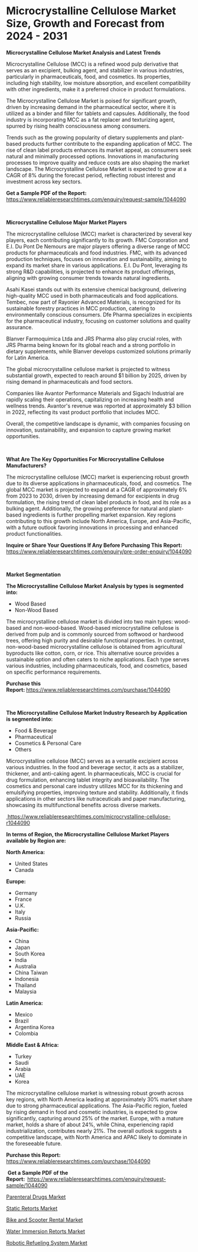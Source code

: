<p><h1>Microcrystalline Cellulose Market Size, Growth and Forecast from 2024 - 2031</h1></p><p><strong>Microcrystalline Cellulose Market Analysis and Latest Trends</strong></p>
<p><p>Microcrystalline Cellulose (MCC) is a refined wood pulp derivative that serves as an excipient, bulking agent, and stabilizer in various industries, particularly in pharmaceuticals, food, and cosmetics. Its properties, including high stability, low moisture absorption, and excellent compatibility with other ingredients, make it a preferred choice in product formulations.</p><p>The Microcrystalline Cellulose Market is poised for significant growth, driven by increasing demand in the pharmaceutical sector, where it is utilized as a binder and filler for tablets and capsules. Additionally, the food industry is incorporating MCC as a fat replacer and texturizing agent, spurred by rising health consciousness among consumers. </p><p>Trends such as the growing popularity of dietary supplements and plant-based products further contribute to the expanding application of MCC. The rise of clean label products enhances its market appeal, as consumers seek natural and minimally processed options. Innovations in manufacturing processes to improve quality and reduce costs are also shaping the market landscape. The Microcrystalline Cellulose Market is expected to grow at a CAGR of 8% during the forecast period, reflecting robust interest and investment across key sectors.</p></p>
<p><strong>Get a Sample PDF of the Report:&nbsp;</strong> <a href="https://www.reliableresearchtimes.com/enquiry/request-sample/1044090?utm_campaign=1559&utm_medium=2&utm_source=Github&utm_content=ia&utm_term=22102024&utm_id=microcrystalline-cellulose">https://www.reliableresearchtimes.com/enquiry/request-sample/1044090</a></p>
<p>&nbsp;</p>
<p><strong>Microcrystalline Cellulose Major Market Players</strong></p>
<p><p>The microcrystalline cellulose (MCC) market is characterized by several key players, each contributing significantly to its growth. FMC Corporation and E.I. Du Pont De Nemours are major players offering a diverse range of MCC products for pharmaceuticals and food industries. FMC, with its advanced production techniques, focuses on innovation and sustainability, aiming to expand its market share in various applications. E.I. Du Pont, leveraging its strong R&D capabilities, is projected to enhance its product offerings, aligning with growing consumer trends towards natural ingredients.</p><p>Asahi Kasei stands out with its extensive chemical background, delivering high-quality MCC used in both pharmaceuticals and food applications. Tembec, now part of Rayonier Advanced Materials, is recognized for its sustainable forestry practices in MCC production, catering to environmentally conscious consumers. Dfe Pharma specializes in excipients for the pharmaceutical industry, focusing on customer solutions and quality assurance.</p><p>Blanver Farmoquimica Ltda and JRS Pharma also play crucial roles, with JRS Pharma being known for its global reach and a strong portfolio in dietary supplements, while Blanver develops customized solutions primarily for Latin America.</p><p>The global microcrystalline cellulose market is projected to witness substantial growth, expected to reach around $1 billion by 2025, driven by rising demand in pharmaceuticals and food sectors.</p><p>Companies like Avantor Performance Materials and Sigachi Industrial are rapidly scaling their operations, capitalizing on increasing health and wellness trends. Avantor's revenue was reported at approximately $3 billion in 2022, reflecting its vast product portfolio that includes MCC.</p><p>Overall, the competitive landscape is dynamic, with companies focusing on innovation, sustainability, and expansion to capture growing market opportunities.</p></p>
<p>&nbsp;</p>
<p><strong>What Are The Key Opportunities For Microcrystalline Cellulose Manufacturers?</strong></p>
<p><p>The microcrystalline cellulose (MCC) market is experiencing robust growth due to its diverse applications in pharmaceuticals, food, and cosmetics. The global MCC market is projected to expand at a CAGR of approximately 6% from 2023 to 2030, driven by increasing demand for excipients in drug formulation, the rising trend of clean label products in food, and its role as a bulking agent. Additionally, the growing preference for natural and plant-based ingredients is further propelling market expansion. Key regions contributing to this growth include North America, Europe, and Asia-Pacific, with a future outlook favoring innovations in processing and enhanced product functionalities.</p></p>
<p><strong>Inquire or Share Your Questions If Any Before Purchasing This Report:</strong> <a href="https://www.reliableresearchtimes.com/enquiry/pre-order-enquiry/1044090?utm_campaign=1559&utm_medium=2&utm_source=Github&utm_content=ia&utm_term=22102024&utm_id=microcrystalline-cellulose">https://www.reliableresearchtimes.com/enquiry/pre-order-enquiry/1044090</a></p>
<p>&nbsp;</p>
<p><strong>Market Segmentation</strong></p>
<p><strong>The Microcrystalline Cellulose Market Analysis by types is segmented into:</strong></p>
<p><ul><li>Wood Based</li><li>Non-Wood Based</li></ul></p>
<p><p>The microcrystalline cellulose market is divided into two main types: wood-based and non-wood-based. Wood-based microcrystalline cellulose is derived from pulp and is commonly sourced from softwood or hardwood trees, offering high purity and desirable functional properties. In contrast, non-wood-based microcrystalline cellulose is obtained from agricultural byproducts like cotton, corn, or rice. This alternative source provides a sustainable option and often caters to niche applications. Each type serves various industries, including pharmaceuticals, food, and cosmetics, based on specific performance requirements.</p></p>
<p><strong>Purchase this Report:&nbsp;</strong><a href="https://www.reliableresearchtimes.com/purchase/1044090?utm_campaign=1559&utm_medium=2&utm_source=Github&utm_content=ia&utm_term=22102024&utm_id=microcrystalline-cellulose">https://www.reliableresearchtimes.com/purchase/1044090</a></p>
<p>&nbsp;</p>
<p><strong>The Microcrystalline Cellulose Market Industry Research by Application is segmented into:</strong></p>
<p><ul><li>Food & Beverage</li><li>Pharmaceutical</li><li>Cosmetics & Personal Care</li><li>Others</li></ul></p>
<p><p>Microcrystalline cellulose (MCC) serves as a versatile excipient across various industries. In the food and beverage sector, it acts as a stabilizer, thickener, and anti-caking agent. In pharmaceuticals, MCC is crucial for drug formulation, enhancing tablet integrity and bioavailability. The cosmetics and personal care industry utilizes MCC for its thickening and emulsifying properties, improving texture and stability. Additionally, it finds applications in other sectors like nutraceuticals and paper manufacturing, showcasing its multifunctional benefits across diverse markets.</p></p>
<p><a href="https://www.reliableresearchtimes.com/microcrystalline-cellulose-r1044090?utm_campaign=1559&utm_medium=2&utm_source=Github&utm_content=ia&utm_term=22102024&utm_id=microcrystalline-cellulose">&nbsp;https://www.reliableresearchtimes.com/microcrystalline-cellulose-r1044090</a></p>
<p><strong>In terms of Region, the Microcrystalline Cellulose Market Players available by Region are:</strong></p>
<p>
    <p> <strong> North America: </strong>
        <ul>
            <li>United States</li>
            <li>Canada</li>
        </ul>
        </p> 
    <p> <strong> Europe: </strong>
        <ul>
            <li>Germany</li>
            <li>France</li>
            <li>U.K.</li>
            <li>Italy</li>
            <li>Russia</li>
        </ul>
        </p> 
    <p> <strong> Asia-Pacific: </strong>
        <ul>
            <li>China</li>
            <li>Japan</li>
            <li>South Korea</li>
            <li>India</li>
            <li>Australia</li>
            <li>China Taiwan</li>
            <li>Indonesia</li>
            <li>Thailand</li>
            <li>Malaysia</li>
        </ul>
        </p> 
    <p> <strong> Latin America: </strong>
        <ul>
            <li>Mexico</li>
            <li>Brazil</li>
            <li>Argentina Korea</li>
            <li>Colombia</li>
        </ul>
        </p> 
    <p> <strong> Middle East & Africa: </strong>
        <ul>
            <li>Turkey</li>
            <li>Saudi</li>
            <li>Arabia</li>
            <li>UAE</li>
            <li>Korea</li>
        </ul>
    </p>
    </p>
<p><p>The microcrystalline cellulose market is witnessing robust growth across key regions, with North America leading at approximately 30% market share due to strong pharmaceutical applications. The Asia-Pacific region, fueled by rising demand in food and cosmetic industries, is expected to grow significantly, capturing around 25% of the market. Europe, with a mature market, holds a share of about 24%, while China, experiencing rapid industrialization, contributes nearly 21%. The overall outlook suggests a competitive landscape, with North America and APAC likely to dominate in the foreseeable future.</p></p>
<p><strong>Purchase this Report: </strong><a href="https://www.reliableresearchtimes.com/purchase/1044090?utm_campaign=1559&utm_medium=2&utm_source=Github&utm_content=ia&utm_term=22102024&utm_id=microcrystalline-cellulose">https://www.reliableresearchtimes.com/purchase/1044090</a></p>
<p>&nbsp;<strong>Get a Sample PDF of the Report:&nbsp;&nbsp;</strong><a href="https://www.reliableresearchtimes.com/enquiry/request-sample/1044090?utm_campaign=1559&utm_medium=2&utm_source=Github&utm_content=ia&utm_term=22102024&utm_id=microcrystalline-cellulose">https://www.reliableresearchtimes.com/enquiry/request-sample/1044090</a></p>
<p><strong></strong></p>
<p><p><a href="https://www.linkedin.com/pulse/parenteral-drugs-market-share-analysis-growth-trends-forecasts-wanlf?utm_campaign=1559&utm_medium=2&utm_source=Github&utm_content=ia&utm_term=22102024&utm_id=microcrystalline-cellulose">Parenteral Drugs Market</a></p><p><a href="https://issuu.com/reportprime-2/docs/static-retorts-market-size-2030.ppt_aa541ccc8c7b03?utm_campaign=1559&utm_medium=2&utm_source=Github&utm_content=ia&utm_term=22102024&utm_id=microcrystalline-cellulose">Static Retorts Market</a></p><p><a href="https://www.linkedin.com/pulse/unveiling-market-trends-global-bike-scooter-rental-growth-yrkgc?utm_campaign=1559&utm_medium=2&utm_source=Github&utm_content=ia&utm_term=22102024&utm_id=microcrystalline-cellulose">Bike and Scooter Rental Market</a></p><p><a href="https://issuu.com/reportprime-2/docs/water-immersion-retorts-market-size_2362667791aa1b?utm_campaign=1559&utm_medium=2&utm_source=Github&utm_content=ia&utm_term=22102024&utm_id=microcrystalline-cellulose">Water Immersion Retorts Market</a></p><p><a href="https://www.linkedin.com/pulse/pulse-robotic-refueling-system-rhythms-change-market-resonance-ljzxc?utm_campaign=1559&utm_medium=2&utm_source=Github&utm_content=ia&utm_term=22102024&utm_id=microcrystalline-cellulose">Robotic Refueling System Market</a></p></p>